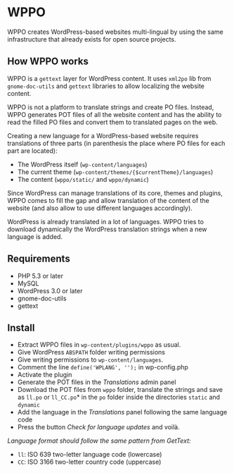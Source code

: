 WPPO
====

WPPO creates WordPress-based websites multi-lingual by using the same infrastructure that already exists for open source projects.

How WPPO works
--------------

WPPO is a `gettext` layer for WordPress content. It uses `xml2po` lib from `gnome-doc-utils` and `gettext` libraries to allow localizing the website content.

WPPO is not a platform to translate strings and create PO files. Instead, WPPO generates POT files of all the website content and has the ability to read the filled PO files and convert them to translated pages on the web.

Creating a new language for a WordPress-based website requires translations of three parts (in parenthesis the place where PO files for each part are located):

- The WordPress itself (`wp-content/languages`)
- The current theme (`wp-content/themes/{$currentTheme}/languages`)
- The content (`wppo/static/` and `wppo/dynamic`)

Since WordPress can manage translations of its core, themes and plugins, WPPO comes to fill the gap and allow translation of the content of the website (and also allow to use different languages accordingly).

WordPress is already translated in a lot of languages. WPPO tries to download dynamically the WordPress translation strings when a new language is added.


Requirements
------------

- PHP 5.3 or later
- MySQL
- WordPress 3.0 or later
- gnome-doc-utils
- gettext

Install
-------

- Extract WPPO files in `wp-content/plugins/wppo` as usual.
- Give WordPress `ABSPATH` folder writing permissions
- Give writing permissions to `wp-content/languages`.
- Comment the line `define('WPLANG', '');` in wp-config.php
- Activate the plugin
- Generate the POT files in the _Translations_ admin panel
- Download the POT files from `wppo` folder, translate the strings and save as `ll.po` or `ll_CC.po`* in the `po` folder inside the directories `static` and `dynamic`
- Add the language in the _Translations_ panel following the same language code
- Press the button _Check for language updates_ and voilà.

_Language format should follow the same pattern from GetText:_  
 - `ll`: ISO 639 two-letter language code (lowercase)  
 - `CC`: ISO 3166 two-letter country code (uppercase)
